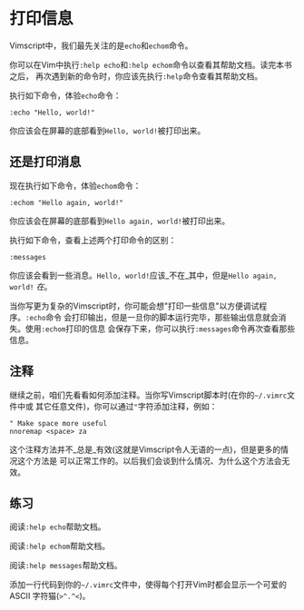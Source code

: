 # 打印信息

Vimscript中，我们最先关注的是`echo`和`echom`命令。

你可以在Vim中执行`:help echo`和`:help echom`命令以查看其帮助文档。读完本书之后， 再次遇到新的命令时，你应该先执行`:help`命令查看其帮助文档。

执行如下命令，体验`echo`命令：

    :echo "Hello, world!"

你应该会在屏幕的底部看到`Hello, world!`被打印出来。

## 还是打印消息

现在执行如下命令，体验`echom`命令：

    :echom "Hello again, world!"

你应该会在屏幕的底部看到`Hello again, world!`被打印出来。

执行如下命令，查看上述两个打印命令的区别：

    :messages

你应该会看到一些消息。`Hello, world!`应该_不在_其中，但是`Hello again, world!` _在_。

当你写更为复杂的Vimscript时，你可能会想"打印一些信息"以方便调试程序。`:echo`命令 会打印输出，但是一旦你的脚本运行完毕，那些输出信息就会消失。使用`:echom`打印的信息 会保存下来，你可以执行`:messages`命令再次查看那些信息。

## 注释

继续之前，咱们先看看如何添加注释。当你写Vimscript脚本时(在你的`~/.vimrc`文件中或 其它任意文件)，你可以通过`"`字符添加注释，例如：

    " Make space more useful
    nnoremap <space> za

这个注释方法并不_总是_有效(这就是Vimscript令人无语的一点)，但是更多的情况这个方法是 可以正常工作的。以后我们会谈到什么情况、为什么这个方法会无效。

## 练习

阅读`:help echo`帮助文档。

阅读`:help echom`帮助文档。

阅读`:help messages`帮助文档。

添加一行代码到你的`~/.vimrc`文件中，使得每个打开Vim时都会显示一个可爱的ASCII 字符猫(`>^.^<`)。

